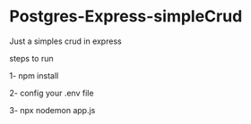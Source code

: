 # Postgres-Express-simpleCrud

Just a simples crud in express

steps to run

1- npm install

2- config your .env file

3- npx nodemon app.js


